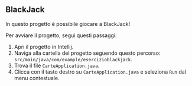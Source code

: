 ## BlackJack

In questo progetto è possibile giocare a BlackJack!

Per avviare il progetto, segui questi passaggi:

1. Apri il progetto in Intellij.
2. Naviga alla cartella del progetto seguendo questo percorso: `src/main/java/com/example/esercizioblackjack`.
3. Trova il file `CarteApplication.java`.
4. Clicca con il tasto destro su `CarteApplication.java` e seleziona `Run` dal menu contestuale.
